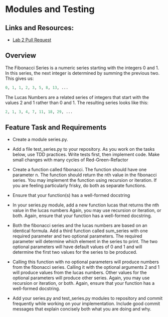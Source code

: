 # Modules and Testing

## Links and Resources:

- [Lab 2 Pull Request](https://github.com/daveeS987/math-series/pull/1)

## Overview

The Fibonacci Series is a numeric series starting with the integers 0 and 1. In this series, the next integer is determined by summing the previous two. This gives us:

```python
0, 1, 1, 2, 3, 5, 8, 13, ...
```

The Lucas Numbers are a related series of integers that start with the values 2 and 1 rather than 0 and 1. The resulting series looks like this:

```python
2, 1, 3, 4, 7, 11, 18, 29, ...
```

## Feature Task and Requirements

- Create a module series.py.
- Add a file test_series.py to your repository. As you work on the tasks below, use TDD practices. Write tests first, then implement code. Make small changes with many cycles of Red-Green-Refactor

- Create a function called fibonacci. The function should have one parameter n. The function should return the nth value in the fibonacci series. You may implement the function using recursion or iteration. If you are feeling particularly frisky, do both as separate functions.

- Ensure that your function(s) has a well-formed docstring

- In your series.py module, add a new function lucas that returns the nth value in the lucas numbers Again, you may use recursion or iteration, or both. Again, ensure that your function has a well-formed docstring.

- Both the fibonacci series and the lucas numbers are based on an identical formula. Add a third function called sum_series with one required parameter and two optional parameters. The required parameter will determine which element in the series to print. The two optional parameters will have default values of 0 and 1 and will determine the first two values for the series to be produced.

- Calling this function with no optional parameters will produce numbers from the fibonacci series. Calling it with the optional arguments 2 and 1 will produce values from the lucas numbers. Other values for the optional parameters will produce other series. Again, you may use recursion or iteration, or both. Again, ensure that your function has a well-formed docstring.

- Add your series.py and test_series.py modules to repository and commit frequently while working on your implementation. Include good commit messages that explain concisely both what you are doing and why.
